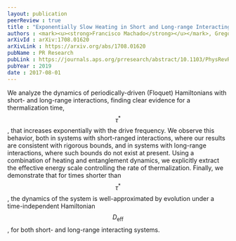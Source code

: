 ```yaml
---
layout: publication
peerReview : true
title : "Exponentially Slow Heating in Short and Long-range Interacting Floquet Systems"
authors : <mark><u><strong>Francisco Machado</strong></u></mark>, Gregory D. Kahanamoku-Meyer, Dominic V. Else, Chetan Nayak, Norman Y. Yao
arXivId : arXiv:1708.01620
arXivLink : https://arxiv.org/abs/1708.01620
pubName : PR Research
pubLink : https://journals.aps.org/prresearch/abstract/10.1103/PhysRevResearch.1.033202
pubYear : 2019
date : 2017-08-01
---
```


We analyze the dynamics of periodically-driven (Floquet) Hamiltonians with short- and long-range interactions, finding clear evidence for a thermalization time, $$\tau^*$$, that increases exponentially with the drive frequency. We observe this behavior, both in systems with short-ranged interactions, where our results are consistent with rigorous bounds, and in systems with long-range interactions, where such bounds do not exist at present. Using a combination of heating and entanglement dynamics, we explicitly extract the effective energy scale controlling the rate of thermalization. Finally, we demonstrate that for times shorter than $$\tau^*$$, the dynamics of the system is well-approximated by evolution under a time-independent Hamiltonian $$D_\mathrm{eff}$$, for both short- and long-range interacting systems. 